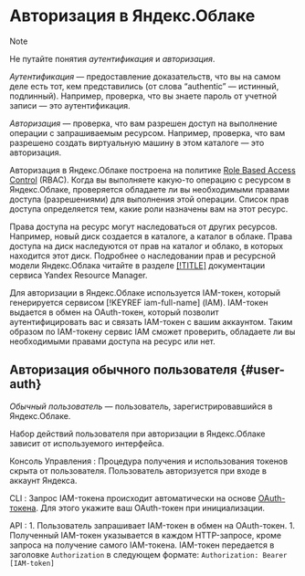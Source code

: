 # Авторизация в Яндекс.Облаке

> [!NOTE]
>
> Не путайте понятия _аутентификация_ и _авторизация_.
>
> _Аутентификация_ — предоставление доказательств, что вы на самом деле есть тот, кем представились (от слова “authentic” — истинный, подлинный). Например, проверка, что вы знаете пароль от учетной записи — это аутентификация.
>
> _Авторизация_ — проверка, что вам разрешен доступ на выполнение операции с запрашиваемым ресурсом. Например, проверка, что вам разрешено создать виртуальную машину в этом каталоге — это авторизация.
>

Авторизация в Яндекс.Облаке построена на политике [Role Based Access Control](https://en.wikipedia.org/wiki/Role-based_access_control) (RBAC). Когда вы выполняете какую-то операцию с ресурсом в Яндекс.Облаке, проверяется обладаете ли вы необходимыми правами доступа (разрешениями) для выполнения этой операции. Список прав доступа определяется тем, какие роли назначены вам на этот ресурс.

Права доступа на ресурс могут наследоваться от других ресурсов. Например, новый диск создается в каталоге, а каталог в облаке. Права доступа на диск наследуются от прав на каталог и облако, в которых находится этот диск. Подробнее о наследовании прав и ресурсной модели Яндекс.Облака читайте в разделе [[!TITLE]](../../../resource-manager/concepts/resources-hierarchy.md) документации сервиса Yandex Resource Manager.

Для авторизации в Яндекс.Облаке используется IAM-токен, который генерируется сервисом [!KEYREF iam-full-name] (IAM). IAM-токен выдается в обмен на OAuth-токен, который позволит аутентифицировать вас и связать IAM-токен с вашим аккаунтом. Таким образом по IAM-токену сервис IAM сможет проверить, обладаете ли вы необходимыми правами доступа на ресурс или нет.

## Авторизация обычного пользователя {#user-auth}

_Обычный пользователь_ — пользователь, зарегистрировавшийся в Яндекс.Облаке.

Набор действий пользователя при авторизации в Яндекс.Облаке зависит от используемого интерфейса.

Консоль Управления
:   Процедура получения и использования токенов скрыта от пользователя. Пользователь авторизуется при входе в аккаунт Яндекса.

CLI
:   Запрос IAM-токена происходит автоматически на основе [OAuth-токена](oauth-token.md). Для этого укажите ваш OAuth-токен при инициализации.

API
:   1. Пользователь запрашивает IAM-токен в обмен на OAuth-токен.
    1. Полученный IAM-токен указывается в каждом HTTP-запросе, кроме запроса на получение самого IAM-токена. IAM-токен передается в заголовке `Authorization` в следующем формате:
        ```
        Authorization: Bearer [IAM-token]
        ```

